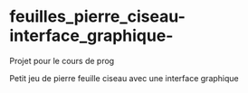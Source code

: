 # feuilles_pierre_ciseau-interface_graphique-

Projet pour le cours de prog

Petit jeu de pierre feuille ciseau avec une interface graphique
